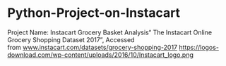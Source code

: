 # Python-Project-on-Instacart
Project Name: Instacart Grocery Basket Analysis“ The Instacart Online Grocery Shopping Dataset 2017”, Accessed from www.instacart.com/datasets/grocery-shopping-2017
https://logos-download.com/wp-content/uploads/2016/10/Instacart_logo.png

